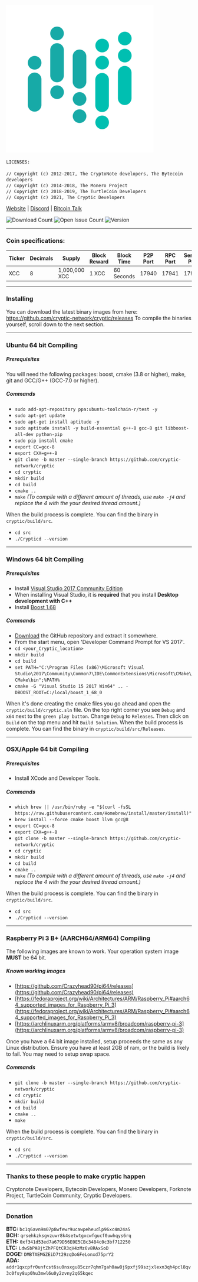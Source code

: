 ![image](https://raw.githubusercontent.com/cryptic-network/cryptic/main/src/config/logo-small.png)

```
LICENSES:

// Copyright (c) 2012-2017, The CryptoNote developers, The Bytecoin developers 
// Copyright (c) 2014-2018, The Monero Project 
// Copyright (c) 2018-2019, The TurtleCoin Developers
// Copyright (c) 2021, The Cryptic Developers
```

[Website](http://crypticnetwork.cf) | [Discord](https://discord.gg/ZKpuEYwB9g) | [Bitcoin Talk](https://bitcointalk.org/index.php?topic=5339914)

![Download Count](https://img.shields.io/github/downloads/cryptic-network/cryptic/total.svg)
![Open Issue Count](https://img.shields.io/github/issues/cryptic-network/cryptic)
![Version](https://img.shields.io/github/v/release/cryptic-network/cryptic)

****

### Coin specifications:

|Ticker|Decimals|Supply|Block Reward|Block Time|P2P Port|RPC Port|Service Port|Algo
|--|--|--|--|--|--|--|--|--|
|XCC|8|1,000,000 XCC|1 XCC|60 Seconds|17940|17941|17942|Argon2Id Chukwa|

****

### Installing

You can download the latest binary images from here: https://github.com/cryptic-network/cryptic/releases
To compile the binaries yourself, scroll down to the next section.

****

### Ubuntu 64 bit Compiling

##### Prerequisites

You will need the following packages: boost, cmake (3.8 or higher), make, git and GCC/G++ (GCC-7.0 or higher).

##### Commands

- `sudo add-apt-repository ppa:ubuntu-toolchain-r/test -y`
- `sudo apt-get update`
- `sudo apt-get install aptitude -y`
- `sudo aptitude install -y build-essential g++-8 gcc-8 git libboost-all-dev python-pip`
- `sudo pip install cmake`
- `export CC=gcc-8`
- `export CXX=g++-8`
- `git clone -b master --single-branch https://github.com/cryptic-network/cryptic`
- `cd cryptic`
- `mkdir build`
- `cd build`
- `cmake ..`
- `make` *(To compile with a different amount of threads, use `make -j4` and replace the 4 with the your desired thread amount.)*

When the build process is complete. You can find the binary in `cryptic/build/src`.

- `cd src`
- `./Crypticd --version`

****
### Windows 64 bit Compiling

##### Prerequisites
- Install  [Visual Studio 2017 Community Edition](https://github.com/cryptic-network/cryptic/downloads/vs_community.exe)
- When installing Visual Studio, it is  **required**  that you install  **Desktop development with C++**
- Install [Boost 1.68](https://bintray.com/boostorg/release/download_file?file_path=1.68.0%2Fbinaries%2Fboost_1_68_0-msvc-14.1-64.exe)

##### Commands
- [Download](https://github.com/cryptic-network/cryptic/archive/master.zip) the GitHub repository and extract it somewhere.
- From the start menu, open 'Developer Command Prompt for VS 2017'.
- `cd <your_Cryptic_location>`
- `mkdir build`
- `cd build`
- `set PATH="C:\Program Files (x86)\Microsoft Visual Studio\2017\Community\Common7\IDE\CommonExtensions\Microsoft\CMake\CMake\bin";%PATH%`
- `cmake -G "Visual Studio 15 2017 Win64" .. -DBOOST_ROOT=C:/local/boost_1_68_0`

When it's done creating the cmake files you go ahead and open the `cryptic/build/cryptic.sln` file.
On the top right corner you see `Debug` and `x64` next to the `green play button`. Change `Debug` to `Releases`.  Then click on `Build` on the top menu and hit `Build Solution`. When the build process is complete. You can find the binary in `cryptic/build/src/Releases`.

****

### OSX/Apple 64 bit Compiling

##### Prerequisites

-   Install XCode and Developer Tools.

##### Commands

-   `which brew || /usr/bin/ruby -e "$(curl -fsSL https://raw.githubusercontent.com/Homebrew/install/master/install)"`
-   `brew install --force cmake boost llvm gcc@8`
-   `export CC=gcc-8`
-   `export CXX=g++-8`
-   `git clone -b master --single-branch https://github.com/cryptic-network/cryptic`
-   `cd cryptic`
-   `mkdir build`
-   `cd build`
-   `cmake ..`
- `make` *(To compile with a different amount of threads, use `make -j4` and replace the 4 with the your desired thread amount.)*

When the build process is complete. You can find the binary in `cryptic/build/src`.

- `cd src`
- `./Crypticd --version`

****
### Raspberry Pi 3 B+ (AARCH64/ARM64) Compiling
The following images are known to work. Your operation system image  **MUST**  be 64 bit.

##### Known working images

-   [https://github.com/Crazyhead90/pi64/releases](https://github.com/Crazyhead90/pi64/releases)
-   [https://fedoraproject.org/wiki/Architectures/ARM/Raspberry_Pi#aarch64_supported_images_for_Raspberry_Pi_3](https://fedoraproject.org/wiki/Architectures/ARM/Raspberry_Pi#aarch64_supported_images_for_Raspberry_Pi_3)
-   [https://archlinuxarm.org/platforms/armv8/broadcom/raspberry-pi-3](https://archlinuxarm.org/platforms/armv8/broadcom/raspberry-pi-3)

Once you have a 64 bit image installed, setup proceeds the same as any Linux distribution. Ensure you have at least 2GB of ram, or the build is likely to fail. You may need to setup swap space.

##### Commands

-   `git clone -b master --single-branch https://github.com/cryptic-network/cryptic`
-   `cd cryptic`
-   `mkdir build`
-   `cd build`
-   `cmake ..`
-   `make`

When the build process is complete. You can find the binary in `cryptic/build/src`.

- `cd src`
- `./Crypticd --version`

****

### Thanks to these people to make cryptic happen
Cryptonote Developers, Bytecoin Developers, Monero Developers, Forknote Project, TurtleCoin Community, Cryptic Developers.

****

### Donation
**BTC:** `bc1q6avn9m07p8wfewr9ucawpeheudlp96xc4m24a5`\
**BCH:** `qrsehkzksgvzuwr8k4setwtgxcwfgucf0uwhqys6rq`\
**ETH:** `0xf341d53ed7a679D56E0E5CBc3484c0c3bf712250`\
**LTC:** `LdwSbPA8jtZhPFQtCR3qV4zMz6v8RAxSoD`\
**DOGE:** `DMBTAEMGZEiD7t29zqDoGFeLonxd75prY2`\
**ADA:** `addr1qxcpfr0unfcst6su0nsxgu85czr7qhm7gah0aw8j9pxfj99szjxlexn3qh4pcl8qv3c0fsy8up0hu3mwl6u0y2zvny2q65kqec`
